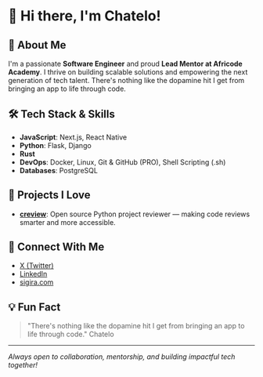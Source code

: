 # 👋 Hi there, I'm Chatelo!

## 🚀 About Me
I'm a passionate **Software Engineer** and proud **Lead Mentor at Africode Academy**. I thrive on building scalable solutions and empowering the next generation of tech talent. There's nothing like the dopamine hit I get from bringing an app to life through code.

## 🛠️ Tech Stack & Skills
- **JavaScript**: Next.js, React Native
- **Python**: Flask, Django
- **Rust**
- **DevOps**: Docker, Linux, Git & GitHub (PRO), Shell Scripting (.sh)
- **Databases**: PostgreSQL

## 🌟 Projects I Love
- **[creview](https://github.com/Chatelo/creview)**: Open source Python project reviewer — making code reviews smarter and more accessible.

## 👥 Connect With Me
- [X (Twitter)](https://x.com/Chatelobenna)
- [LinkedIn](https://www.linkedin.com/in/benard-ronoh)
- [sigira.com](https://sigira.com)

## 💡 Fun Fact
> "There's nothing like the dopamine hit I get from bringing an app to life through code." Chatelo

---

_Always open to collaboration, mentorship, and building impactful tech together!_